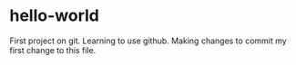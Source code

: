 # hello-world
First project on git. Learning to use github. Making changes to commit my first change to this file.
